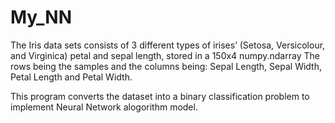 # My_NN
The Iris data sets consists of 3 different types of irises’ (Setosa, Versicolour, and Virginica) petal and sepal length, stored in a 150x4 numpy.ndarray  The rows being the samples and the columns being: Sepal Length, Sepal Width, Petal Length and Petal Width.

This program converts the dataset into a binary classification problem to implement Neural Network alogorithm model.
